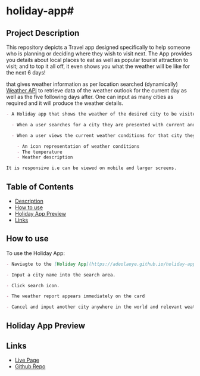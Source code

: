 # holiday-app#

## Project Description

This repository depicts a Travel app designed specifically to help someone who is planning or deciding where they wish to visit next. The App provides you details about local places to eat as well as popular tourist attraction to visit; and to top it all off, it even shows you what the weather will be like for the next 6 days!

that gives weather information as per location searched
(dynamically) [Weather API](https://openweathermap.org/) to retrieve data of the weather outlook for the current day as well as the five following days after. One can input as many cities as required and it will produce the weather details.

```md
- A Holiday app that shows the weather of the desired city to be visited.

  - When a user searches for a city they are presented with current and future conditions for the city

  - When a user views the current weather conditions for that city they are presented with:

    - An icon representation of weather conditions
    - The temperature
    - Weather description

It is responsive i.e can be viewed on mobile and larger screens.
```

## Table of Contents

- [Description](#description)
- [How to use](#how-to-use)
- [Holiday App Preview](#Holiday-App-Preview)
- [Links](#links)

## How to use

To use the Holiday App:

```md
- Naviagte to the [Holiday App](https://adeolaoye.github.io/holiday-app/) Website.

- Input a city name into the search area.

- Click search icon.

- The weather report appears immediately on the card

- Cancel and input another city anywhere in the world and relevant weather report appears dynamically.
```

## Holiday App Preview

## Links

- [Live Page](https://adeolaoye.github.io/holiday-app/)
- [Github Repo](https://github.com/adeolaoye/holiday-app/)
